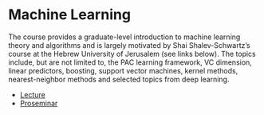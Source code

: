 # Machine Learning

The course provides a graduate-level introduction to machine learning theory and algorithms and is largely motivated by Shai Shalev-Schwartz’s course at the Hebrew University of Jerusalem (see links below). The topics include, but are not limited to, the PAC learning framework, VC dimension, linear predictors, boosting, support vector machines, kernel methods, nearest-neighbor methods and selected topics from deep learning.

- [Lecture](VO)
- [Proseminar](PS)
